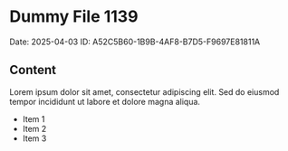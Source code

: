 # Dummy File 1139

Date: 2025-04-03
ID: A52C5B60-1B9B-4AF8-B7D5-F9697E81811A

## Content

Lorem ipsum dolor sit amet, consectetur adipiscing elit.
Sed do eiusmod tempor incididunt ut labore et dolore magna aliqua.

* Item 1
* Item 2
* Item 3
